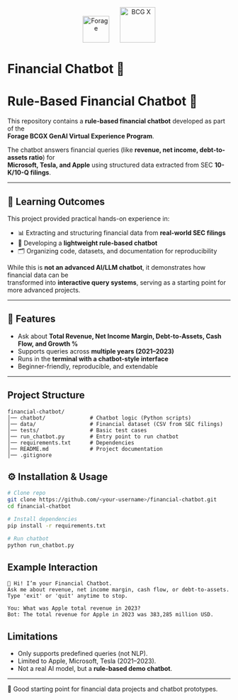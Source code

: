 <p align="center">
  <img src="https://forage-uploads-prod.s3.amazonaws.com/assets/forage_logo/Forage_Logo_Full_Color.png" height="60px" alt="Forage" style="margin-right:20px;">
  <img src="https://upload.wikimedia.org/wikipedia/commons/thumb/b/b0/BCG_monogram_green.svg/512px-BCG_monogram_green.svg.png" height="80px" alt="BCG X">
</p>

# Financial Chatbot 🤖

# Rule-Based Financial Chatbot 🤖

This repository contains a **rule-based financial chatbot** developed as part of the  
**Forage BCGX GenAI Virtual Experience Program**.  

The chatbot answers financial queries (like **revenue, net income, debt-to-assets ratio**) for  
**Microsoft, Tesla, and Apple** using structured data extracted from SEC **10-K/10-Q filings**.

---

## 📌 Learning Outcomes

This project provided practical hands-on experience in:  
- 📊 Extracting and structuring financial data from **real-world SEC filings**  
- 🤖 Developing a **lightweight rule-based chatbot**  
- 🗂️ Organizing code, datasets, and documentation for reproducibility  

While this is **not an advanced AI/LLM chatbot**, it demonstrates how financial data can be  
transformed into **interactive query systems**, serving as a starting point for more advanced projects.  

---

## 🚀 Features
- Ask about **Total Revenue, Net Income Margin, Debt-to-Assets, Cash Flow, and Growth %**  
- Supports queries across **multiple years (2021–2023)**  
- Runs in the **terminal with a chatbot-style interface**  
- Beginner-friendly, reproducible, and extendable  

---
## Project Structure
```
financial-chatbot/
│── chatbot/              # Chatbot logic (Python scripts)
│── data/                 # Financial dataset (CSV from SEC filings)
│── tests/                # Basic test cases
│── run_chatbot.py        # Entry point to run chatbot
│── requirements.txt      # Dependencies
│── README.md             # Project documentation
│── .gitignore
```

## ⚙️ Installation & Usage
```bash
# Clone repo
git clone https://github.com/<your-username>/financial-chatbot.git
cd financial-chatbot

# Install dependencies
pip install -r requirements.txt

# Run chatbot
python run_chatbot.py
```

## Example Interaction
```
👋 Hi! I’m your Financial Chatbot.
Ask me about revenue, net income margin, cash flow, or debt-to-assets.
Type 'exit' or 'quit' anytime to stop.

You: What was Apple total revenue in 2023?
Bot: The total revenue for Apple in 2023 was 383,285 million USD.
```

## Limitations
- Only supports predefined queries (not NLP).
- Limited to Apple, Microsoft, Tesla (2021–2023).
- Not a real AI model, but a **rule-based demo chatbot**.

---
📌 Good starting point for financial data projects and chatbot prototypes.

